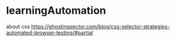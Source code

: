 # learningAutomation
about css https://ghostinspector.com/blog/css-selector-strategies-automated-browser-testing/#partial

